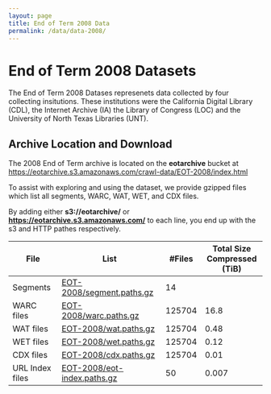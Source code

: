 ```yaml
---
layout: page
title: End of Term 2008 Data
permalink: /data/data-2008/
---
```


# End of Term 2008 Datasets

The End of Term 2008 Datases represenets data collected by four collecting insitutions. These institutions were the California Digital Library (CDL), the Internet Archive (IA)
the Library of Congress (LOC) and the University of North Texas Libraries (UNT). 

## Archive Location and Download

The 2008 End of Term archive is located on the **eotarchive** bucket at https://eotarchive.s3.amazonaws.com/crawl-data/EOT-2008/index.html

To assist with exploring and using the dataset, we provide gzipped files which list all segments, WARC, WAT, WET, and CDX files.

By adding either **s3://eotarchive/** or **https://eotarchive.s3.amazonaws.com/** to each line, you end up with the s3 and HTTP pathes respectively.

|       File      | List	                                                                                                      | #Files | Total Size <br/> Compressed (TiB)|
|-----------------|-------------------------------------------------------------------------------------------------------------|--------|----------------------------------|
| Segments        | [EOT-2008/segment.paths.gz](https://eotarchive.s3.amazonaws.com/crawl-data/EOT-2008/segment.paths.gz)       | 14     |                                  |
| WARC files      | [EOT-2008/warc.paths.gz](https://eotarchive.s3.amazonaws.com/crawl-data/EOT-2008/warc.paths.gz)             | 125704 | 16.8                             |
| WAT files       | [EOT-2008/wat.paths.gz](https://eotarchive.s3.amazonaws.com/crawl-data/EOT-2008/wat.paths.gz)               | 125704 |  0.48                             |
| WET files       | [EOT-2008/wet.paths.gz](https://eotarchive.s3.amazonaws.com/crawl-data/EOT-2008/wet.paths.gz)               | 125704 |  0.12                             |
| CDX files       | [EOT-2008/cdx.paths.gz](https://eotarchive.s3.amazonaws.com/crawl-data/EOT-2008/cdx.paths.gz)               | 125704 |  0.01                            |
| URL Index files | [EOT-2008/eot-index.paths.gz](https://eotarchive.s3.amazonaws.com/crawl-data/EOT-2008/eot-index.paths.gz)   | 50     |  0.007                                |


